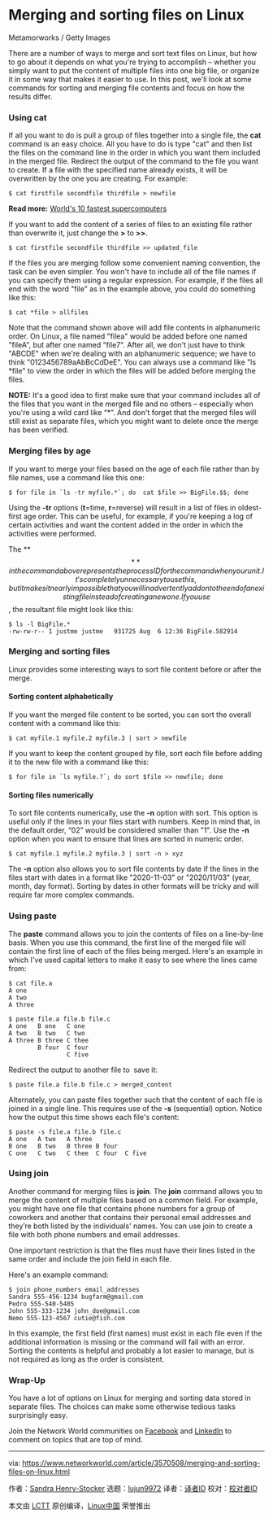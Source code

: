 [#]: collector: (lujun9972)
[#]: translator: (geekpi)
[#]: reviewer: ( )
[#]: publisher: ( )
[#]: url: ( )
[#]: subject: (Merging and sorting files on Linux)
[#]: via: (https://www.networkworld.com/article/3570508/merging-and-sorting-files-on-linux.html)
[#]: author: (Sandra Henry-Stocker https://www.networkworld.com/author/Sandra-Henry_Stocker/)

Merging and sorting files on Linux
======

Metamorworks / Getty Images

There are a number of ways to merge and sort text files on Linux, but how to go about it depends on what you're trying to accomplish – whether you simply want to put the content of multiple files into one big file, or organize it in some way that makes it easier to use. In this post, we'll look at some commands for sorting and merging file contents and focus on how the results differ.

### Using cat

If all you want to do is pull a group of files together into a single file, the **cat** command is an easy choice. All you have to do is type "cat" and then list the files on the command line in the order in which you want them included in the merged file. Redirect the output of the command to the file you want to create. If a file with the specified name already exists, it will be overwritten by the one you are creating. For example:

```
$ cat firstfile secondfile thirdfile > newfile
```

**Read more:** [World's 10 fastest supercomputers][1]

If you want to add the content of a series of files to an existing file rather than overwrite it, just change the **&gt;** to **&gt;&gt;**.

```
$ cat firstfile secondfile thirdfile >> updated_file
```

If the files you are merging follow some convenient naming convention, the task can be even simpler. You won't have to include all of the file names if you can specify them using a regular expression. For example, if the files all end with the word "file" as in the example above, you could do something like this:

```
$ cat *file > allfiles
```

Note that the command shown above will add file contents in alphanumeric order. On Linux, a file named "filea" would be added before one named "fileA", but after one named "file7". After all, we don't just have to think "ABCDE" when we're dealing with an alphanumeric sequence; we have to think "0123456789aAbBcCdDeE". You can always use a command like "ls *file" to view the order in which the files will be added before merging the files.

**NOTE:** It's a good idea to first make sure that your command includes all of the files that you want in the merged file and no others – especially when you're using a wild card like “*”. And don't forget that the merged files will still exist as separate files, which you might want to delete once the merge has been verified.

### Merging files by age

If you want to merge your files based on the age of each file rather than by file names, use a command like this one:

```
$ for file in `ls -tr myfile.*`; do  cat $file >> BigFile.$$; done
```

Using the **-tr** options (**t**=time, **r**=reverse) will result in a list of files in oldest-first age order. This can be useful, for example, if you're keeping a log of certain activities and want the content added in the order in which the activities were performed.

The **$$** in the command above represents the process ID for the command when you run it. It's completely unnecessary to use this, but it makes it nearly impossible that you will inadvertently add onto the end of an existing file instead of creating a new one. If you use $$, the resultant file might look like this:

```
$ ls -l BigFile.*
-rw-rw-r-- 1 justme justme   931725 Aug  6 12:36 BigFile.582914
```

### Merging and sorting files

Linux provides some interesting ways to sort file content before or after the merge.

#### Sorting content alphabetically

If you want the merged file content to be sorted, you can sort the overall content with a command like this:

```
$ cat myfile.1 myfile.2 myfile.3 | sort > newfile
```

If you want to keep the content grouped by file, sort each file before adding it to the new file with a command like this:

```
$ for file in `ls myfile.?`; do sort $file >> newfile; done
```

#### Sorting files numerically

To sort file contents numerically, use the **-n** option with sort. This option is useful only if the lines in your files start with numbers. Keep in mind that, in the default order, “02” would be considered smaller than "1". Use the **-n** option when you want to ensure that lines are sorted in numeric order.

```
$ cat myfile.1 myfile.2 myfile.3 | sort -n > xyz
```

The **-n** option also allows you to sort file contents by date if the lines in the files start with dates in a format like "2020-11-03" or "2020/11/03" (year, month, day format). Sorting by dates in other formats will be tricky and will require far more complex commands.

### Using paste

The **paste** command allows you to join the contents of files on a line-by-line basis. When you use this command, the first line of the merged file will contain the first line of each of the files being merged. Here's an example in which I've used capital letters to make it easy to see where the lines came from:

```
$ cat file.a
A one
A two
A three

$ paste file.a file.b file.c
A one   B one   C one
A two   B two   C two
A three B three C thee
        B four  C four
                C five
```

Redirect the output to another file to  save it:

```
$ paste file.a file.b file.c > merged_content
```

Alternately, you can paste files together such that the content of each file is joined in a single line. This requires use of the **-s** (sequential) option. Notice how the output this time shows each file's content:

```
$ paste -s file.a file.b file.c
A one   A two   A three
B one   B two   B three B four
C one   C two   C thee  C four  C five
```

### Using join

Another command for merging files is **join**. The **join** command allows you to merge the content of multiple files based on a common field. For example, you might have one file that contains phone numbers for a group of coworkers and another that contains their personal email addresses and they’re both listed by the individuals' names. You can use join to create a file with both phone numbers and email addresses.

One important restriction is that the files must have their lines listed in the same order and include the join field in each file.

Here's an example command:

```
$ join phone_numbers email_addresses
Sandra 555-456-1234 bugfarm@gmail.com
Pedro 555-540-5405
John 555-333-1234 john_doe@gmail.com
Nemo 555-123-4567 cutie@fish.com
```

In this example, the first field (first names) must exist in each file even if the additional information is missing or the command will fail with an error. Sorting the contents is helpful and probably a lot easier to manage, but is not required as long as the order is consistent.

### Wrap-Up

You have a lot of options on Linux for merging and sorting data stored in separate files. The choices can make some otherwise tedious tasks surprisingly easy.

Join the Network World communities on [Facebook][2] and [LinkedIn][3] to comment on topics that are top of mind.

--------------------------------------------------------------------------------

via: https://www.networkworld.com/article/3570508/merging-and-sorting-files-on-linux.html

作者：[Sandra Henry-Stocker][a]
选题：[lujun9972][b]
译者：[译者ID](https://github.com/译者ID)
校对：[校对者ID](https://github.com/校对者ID)

本文由 [LCTT](https://github.com/LCTT/TranslateProject) 原创编译，[Linux中国](https://linux.cn/) 荣誉推出

[a]: https://www.networkworld.com/author/Sandra-Henry_Stocker/
[b]: https://github.com/lujun9972
[1]: https://www.networkworld.com/article/3563766/the-10-fastest-supercomputers-are-led-by-one-28x-faster-than-the-rest.html
[2]: https://www.facebook.com/NetworkWorld/
[3]: https://www.linkedin.com/company/network-world

